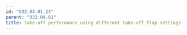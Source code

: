 ```yaml
---
id: "032.04.01.13"
parent: "032.04.01"
title: Take-off performance using different take-off flap settings
---
```

